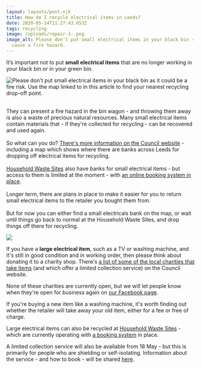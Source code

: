 ```yaml
---
layout: layouts/post.njk
title: How do I recycle electrical items in Leeds?
date: 2020-05-14T11:27:43.653Z
tags: recycling
image: /uploads/repair-1-.png
image_alt: Please don't put small electrical items in your black bin - they can
  cause a fire hazard.
---
```

It’s important not to put **small electrical items** that are no longer working in your black bin or in your green bin.

![Please don't put small electrical items in your black bin as it could be a fire risk.  Use the map linked to in this article to find your nearest recycling drop-off point.](/uploads/weee.png "Please don't put small electrical items in your black bin")

\
They can present a fire hazard in the bin wagon - and throwing them away is also a waste of precious natural resources. Many small electrical items contain materials that - if they're collected for recycling - can be recovered and used again.\
\
So what can you do? [](https://www.leeds.gov.uk/residents/bins-and-recycling/electricals)[ There's more information on the Council website](https://www.leeds.gov.uk/residents/bins-and-recycling/electricals) - including a map which shows where there are banks across Leeds for dropping off electrical items for recycling.\
\
[Household Waste Sites](https://www.leeds.gov.uk/residents/bins-and-recycling/recycling-sites) also have banks for small electrical items - but access to them is limited at the moment - with [an online booking system in place](https://www.leeds.gov.uk/residents/bins-and-recycling/recycling-sites).\
\
Longer term, there are plans in place to make it easier for you to return small electrical items to the retailer you bought them from.\
\
But for now you can either find a small electricals bank on the map, or wait until things go back to normal at the Household Waste Sites, and drop things off there for recycling.

![](/uploads/weee2.png)

If you have a **large electrical item**, such as a TV or washing machine, and it's still in good condition and in working order, then please think about donating it to a charity shop. There's [a list of some of the local charities that take items](https://www.leeds.gov.uk/residents/bins-and-recycling/get-rid-of-unwanted-items) (and which offer a limited collection service) on the Council website.   

None of these charities are currently open, but we will let people know when they're open for business again on [our Facebook page](https://www.facebook.com/zerowasteleeds/).  

If you're buying a new item like a washing machine, it's worth finding out whether the retailer will take away your old item, either for a fee or free of charge.

Large electrical items can also be recycled at [Household Waste Sites](https://www.leeds.gov.uk/residents/bins-and-recycling/recycling-sites) - which are currently operating with [a booking system](https://www.leeds.gov.uk/residents/bins-and-recycling/recycling-sites) in place.  

A limited collection service will also be available from 18 May - but this is primarily for people who are shielding or self-isolating.  Information about the service - and how to book - will be shared [here](https://my.leeds.gov.uk/Pages/Form%20Pages/UnwantedItemsCollections.aspx).
